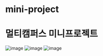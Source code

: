 # mini-project
# 멀티캠퍼스 미니프로젝트
![image](https://user-images.githubusercontent.com/97017840/164411481-803d9011-528a-45f5-a686-b0cda2aa7e02.png)
![image](https://user-images.githubusercontent.com/97017840/164411505-d4972e1e-59e3-4722-bfbf-bab360eaa433.png)
![image](https://user-images.githubusercontent.com/97017840/164411526-b0e46656-aac6-42dd-8143-44fabc72916e.png)
